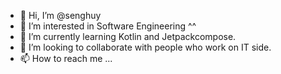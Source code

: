 - 👋 Hi, I’m @senghuy
- 👀 I’m interested in Software Engineering ^^
- 🌱 I’m currently learning Kotlin and Jetpackcompose.
- 💞️ I’m looking to collaborate with people who work on IT side.
- 📫 How to reach me ...

<!---
senghuy/senghuy is a ✨ special ✨ repository because its `README.md` (this file) appears on your GitHub profile.
You can click the Preview link to take a look at your changes.
--->
